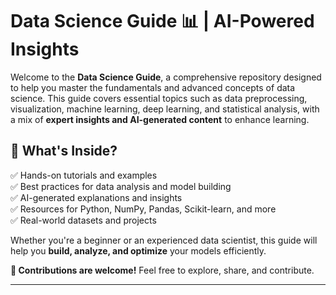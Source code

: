 
# Data Science Guide 📊 | AI-Powered Insights  

Welcome to the **Data Science Guide**, a comprehensive repository designed to help you master the fundamentals and advanced concepts of data science. This guide covers essential topics such as data preprocessing, visualization, machine learning, deep learning, and statistical analysis, with a mix of **expert insights and AI-generated content** to enhance learning.  

## 🔹 What's Inside?  
✅ Hands-on tutorials and examples  
✅ Best practices for data analysis and model building  
✅ AI-generated explanations and insights  
✅ Resources for Python, NumPy, Pandas, Scikit-learn, and more  
✅ Real-world datasets and projects  

Whether you're a beginner or an experienced data scientist, this guide will help you **build, analyze, and optimize** your models efficiently.  

**🚀 Contributions are welcome!** Feel free to explore, share, and contribute.  

---
